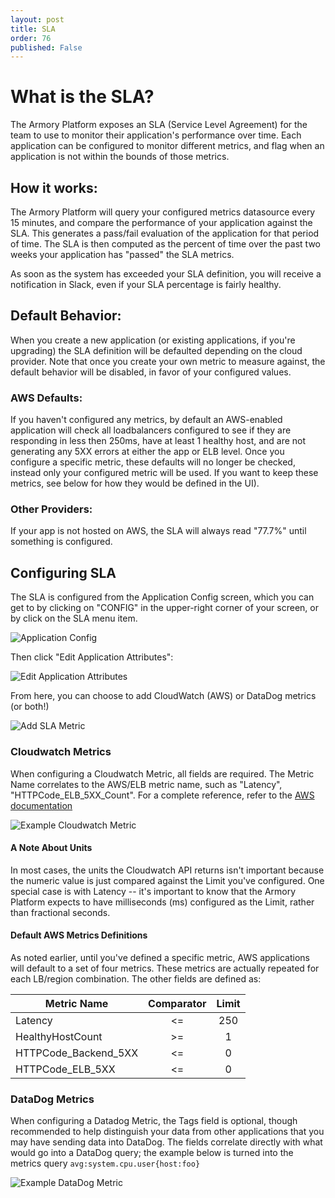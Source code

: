 ```yaml
---
layout: post
title: SLA
order: 76
published: False
---
```


# What is the SLA?

The Armory Platform exposes an SLA (Service Level Agreement) for the team
to use to monitor their application's performance over time.  Each application
can be configured to monitor different metrics, and flag when an application
is not within the bounds of those metrics.

## How it works:

The Armory Platform will query your configured metrics datasource every 15
minutes, and compare the performance of your application against the SLA.
This generates a pass/fail evaluation of the application for that period 
of time.  The SLA is then computed as the percent of time over the past two
weeks your application has "passed" the SLA metrics.

As soon as the system has exceeded your SLA definition, you will receive
a notification in Slack, even if your SLA percentage is fairly healthy.

## Default Behavior:

When you create a new application (or existing applications, if you're
upgrading) the SLA definition will be defaulted depending on the cloud
provider.  Note that once you create your own metric to measure against,
the default behavior will be disabled, in favor of your configured values.

### AWS Defaults:

If you haven't configured any metrics, by default an AWS-enabled application
will check all loadbalancers configured to see if they are responding in less
then 250ms, have at least 1 healthy host, and are not generating any 5XX
errors at either the app or ELB level.  Once you configure a specific metric,
these defaults will no longer be checked, instead only your configured metric
will be used.  If you want to keep these metrics, see below for how they would
be defined in the UI).

### Other Providers:

If your app is not hosted on AWS, the SLA will always read "77.7%" until
something is configured.

## Configuring SLA

The SLA is configured from the Application Config screen, which you can
get to by clicking on "CONFIG" in the upper-right corner of your screen,
or by click on the SLA menu item.

![Application Config](https://cl.ly/0r2L0r0b2l1X/[87aa1b00f4a1191efe3e2035d10daa4b]_Image%202018-02-13%20at%2011.34.05%20AM.png)

Then click "Edit Application Attributes":

![Edit Application Attributes](https://cl.ly/0q0v0Q17351l/[88d39b8093055dbbcfbdae6b42669873]_Image%202018-02-13%20at%2011.36.29%20AM.png)

From here, you can choose to add CloudWatch (AWS) or DataDog metrics (or both!)

![Add SLA Metric](https://cl.ly/180O2t3K0s0F/[a6a463f037bb70b519ffbd0042846866]_Image%202018-02-13%20at%2011.47.50%20AM.png)

### Cloudwatch Metrics

When configuring a Cloudwatch Metric, all fields are required.  The Metric
Name correlates to the AWS/ELB metric name, such as "Latency",
"HTTPCode_ELB_5XX_Count".  For a complete reference, refer to the
[AWS documentation](https://docs.aws.amazon.com/AmazonCloudWatch/latest/monitoring/elb-metricscollected.html)

![Example Cloudwatch Metric](https://cl.ly/0A2r363o2f1B/Image%202018-02-13%20at%2012.45.18%20PM.png)

#### A Note About Units

In most cases, the units the Cloudwatch API returns isn't important because
the numeric value is just compared against the Limit you've configured.  One
special case is with Latency -- it's important to know that the Armory Platform
expects to have milliseconds (ms) configured as the Limit, rather than
fractional seconds.

#### Default AWS Metrics Definitions

As noted earlier, until you've defined a specific metric, AWS applications
will default to a set of four metrics.  These metrics are actually repeated
for each LB/region combination.  The other fields are defined as:

| Metric Name          | Comparator | Limit |
| -------------------- |:----------:|:-----:|
| Latency              | <=         | 250   |
| HealthyHostCount     | >=         | 1     |
| HTTPCode_Backend_5XX | <=         | 0     |
| HTTPCode_ELB_5XX     | <=         | 0     |

### DataDog Metrics

When configuring a Datadog Metric, the Tags field is optional, though
recommended to help distinguish your data from other applications that you
may have sending data into DataDog.  The fields correlate directly with
what would go into a DataDog query; the example below is turned into the
metrics query `avg:system.cpu.user{host:foo}`

![Example DataDog Metric](https://cl.ly/3D0U1r043H45/Image%202018-02-13%20at%2012.44.27%20PM.png)


